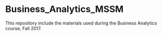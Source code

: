 # Business_Analytics_MSSM
This repository include the materials used during the Business Analytics course, Fall 2017.
